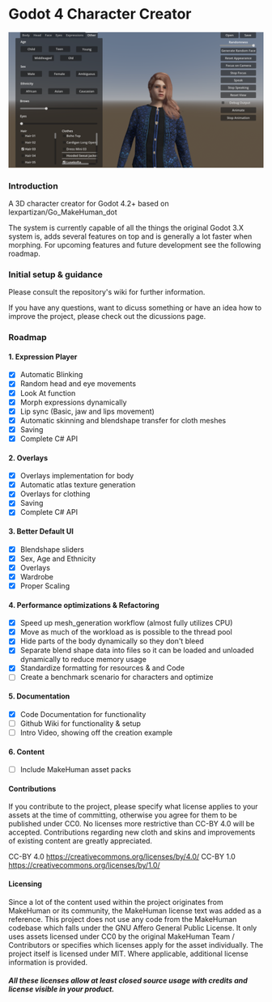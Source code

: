# Godot 4 Character Creator

![image](https://github.com/gudatr/Godot4CharacterCreator/blob/main/Avatar.png?raw=true)

### Introduction

A 3D character creator for Godot 4.2+ based on lexpartizan/Go_MakeHuman_dot

The system is currently capable of all the things the original Godot 3.X system is, adds several features on top and is generally a lot faster when morphing.
For upcoming features and future development see the following roadmap.

### Initial setup & guidance

Please consult the repository's wiki for further information.

If you have any questions, want to dicuss something or have an idea how to improve the project, please check out the dicussions page.

### Roadmap

#### 1. Expression Player

- [x] Automatic Blinking
- [x] Random head and eye movements
- [x] Look At function
- [x] Morph expressions dynamically
- [x] Lip sync (Basic, jaw and lips movement)
- [x] Automatic skinning and blendshape transfer for cloth meshes
- [x] Saving
- [x] Complete C# API

#### 2. Overlays

- [x] Overlays implementation for body
- [x] Automatic atlas texture generation
- [x] Overlays for clothing
- [x] Saving
- [x] Complete C# API

#### 3. Better Default UI

- [x] Blendshape sliders
- [x] Sex, Age and Ethnicity
- [x] Overlays
- [x] Wardrobe
- [x] Proper Scaling

#### 4. Performance optimizations & Refactoring

- [x] Speed up mesh_generation workflow (almost fully utilizes CPU)
- [x] Move as much of the workload as is possible to the thread pool
- [x] Hide parts of the body dynamically so they don't bleed
- [x] Separate blend shape data into files so it can be loaded and unloaded dynamically to reduce memory usage
- [x] Standardize formatting for resources & and Code
- [ ] Create a benchmark scenario for characters and optimize

#### 5. Documentation

- [x] Code Documentation for functionality
- [ ] Github Wiki for functionality & setup
- [ ] Intro Video, showing off the creation example

#### 6. Content

- [ ] Include MakeHuman asset packs

#### Contributions

If you contribute to the project, please specify what license applies to your assets at the time of committing, otherwise you agree for them to be published under CC0.
No licenses more restrictive than CC-BY 4.0 will be accepted.
Contributions regarding new cloth and skins and improvements of existing content are greatly appreciated.

CC-BY 4.0 https://creativecommons.org/licenses/by/4.0/
CC-BY 1.0 https://creativecommons.org/licenses/by/1.0/

#### Licensing

Since a lot of the content used within the project originates from MakeHuman or its community, the MakeHuman license text was added as a reference.
This project does not use any code from the MakeHuman codebase which falls under the GNU Affero General Public License.
It only uses assets licensed under CC0 by the original MakeHuman Team / Contributors or specifies which licenses apply for the asset individually.
The project itself is licensed under MIT.
Where applicable, additional license information is provided.

##### All these licenses allow at least closed source usage with credits and license visible in your product.


